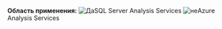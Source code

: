 **Область применения:** ![Да](media/yes.png)SQL Server Analysis Services ![не](media/no.png)Azure Analysis Services